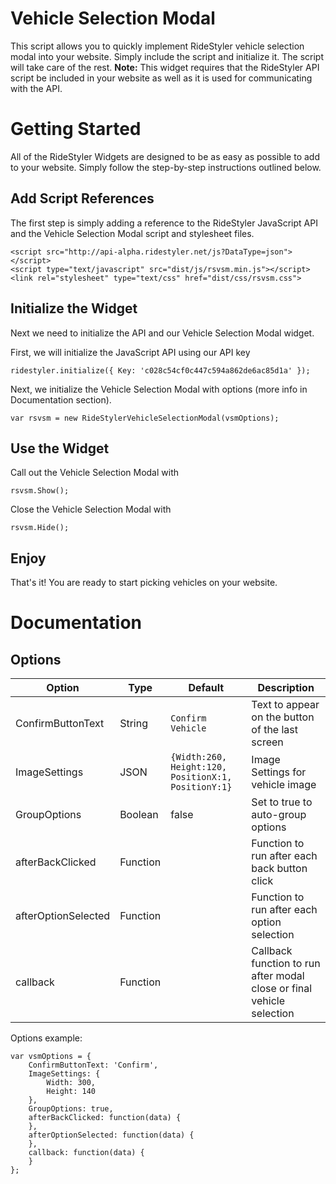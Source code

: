 # Vehicle Selection Modal
This script allows you to quickly implement RideStyler vehicle selection modal into your website. Simply include the script and initialize it. The script will take care of the rest.
**Note:** This widget requires that the RideStyler API script be included in your website as well as it is used for communicating with the API.
# Getting Started
All of the RideStyler Widgets are designed to be as easy as possible to add to your website. Simply follow the step-by-step instructions outlined below.
## Add Script References
The first step is simply adding a reference to the RideStyler JavaScript API and the Vehicle Selection Modal script and stylesheet files.
```
<script src="http://api-alpha.ridestyler.net/js?DataType=json"></script>
<script type="text/javascript" src="dist/js/rsvsm.min.js"></script>
<link rel="stylesheet" type="text/css" href="dist/css/rsvsm.css">
```
## Initialize the Widget
Next we need to initialize the API and our Vehicle Selection Modal widget.

First, we will initialize the JavaScript API using our API key
```
ridestyler.initialize({ Key: 'c028c54cf0c447c594a862de6ac85d1a' });
```

Next, we initialize the Vehicle Selection Modal with options (more info in Documentation section).
```
var rsvsm = new RideStylerVehicleSelectionModal(vsmOptions);
```
## Use the Widget
Call out the Vehicle Selection Modal with
```
rsvsm.Show();
```
Close the Vehicle Selection Modal with
```
rsvsm.Hide();
```


## Enjoy
That's it! You are ready to start picking vehicles on your website.

# Documentation

## Options
Option | Type | Default | Description
------ | ---- | ------- | -----------
ConfirmButtonText | String | ```Confirm Vehicle``` | Text to appear on the button of the last screen
ImageSettings | JSON | ```{Width:260, Height:120, PositionX:1, PositionY:1}``` | Image Settings for vehicle image
GroupOptions | Boolean | false | Set to true to auto-group options
afterBackClicked | Function |  | Function to run after each back button click
afterOptionSelected | Function |  | Function to run after each option selection
callback | Function |  | Callback function to run after modal close or final vehicle selection

Options example:
```
var vsmOptions = {
    ConfirmButtonText: 'Confirm',
    ImageSettings: {
        Width: 300,
        Height: 140
    },
    GroupOptions: true,
    afterBackClicked: function(data) {
    },
    afterOptionSelected: function(data) {
    },
    callback: function(data) {
    }
};
```
